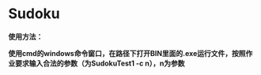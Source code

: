 # Sudoku
**使用方法：**

**使用cmd的windows命令窗口，在路径下打开BIN里面的.exe运行文件，按照作业要求输入合法的参数（为SudokuTest1 -c n），n为参数**
